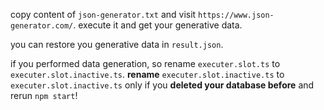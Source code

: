 copy content of ```json-generator.txt``` and visit ```https://www.json-generator.com/```.
execute it and get your generative data.

you can restore you generative data in ```result.json```.

if you performed data generation, so rename ```executer.slot.ts``` to ```executer.slot.inactive.ts```.
**rename** ```executer.slot.inactive.ts``` to ```executer.slot.inactive.ts``` only if you **deleted your database before** and rerun ```npm start```!
